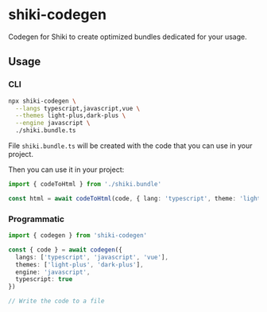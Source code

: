 # shiki-codegen

<Badges name="shiki-codegen" />

Codegen for Shiki to create optimized bundles dedicated for your usage.

## Usage

### CLI

```bash
npx shiki-codegen \
  --langs typescript,javascript,vue \
  --themes light-plus,dark-plus \
  --engine javascript \
  ./shiki.bundle.ts
```

File `shiki.bundle.ts` will be created with the code that you can use in your project.

Then you can use it in your project:

```ts
import { codeToHtml } from './shiki.bundle'

const html = await codeToHtml(code, { lang: 'typescript', theme: 'light-plus' })
```

### Programmatic

```ts
import { codegen } from 'shiki-codegen'

const { code } = await codegen({
  langs: ['typescript', 'javascript', 'vue'],
  themes: ['light-plus', 'dark-plus'],
  engine: 'javascript',
  typescript: true
})

// Write the code to a file
```

